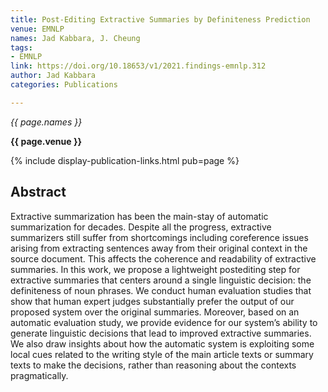 ```yaml
---
title: Post-Editing Extractive Summaries by Definiteness Prediction
venue: EMNLP
names: Jad Kabbara, J. Cheung
tags:
- EMNLP
link: https://doi.org/10.18653/v1/2021.findings-emnlp.312
author: Jad Kabbara
categories: Publications

---
```


*{{ page.names }}*

**{{ page.venue }}**

{% include display-publication-links.html pub=page %}

## Abstract

Extractive summarization has been the main-stay of automatic summarization for decades. Despite all the progress, extractive summarizers still suffer from shortcomings including coreference issues arising from extracting sentences away from their original context in the source document. This affects the coherence and readability of extractive summaries. In this work, we propose a lightweight postediting step for extractive summaries that centers around a single linguistic decision: the definiteness of noun phrases. We conduct human evaluation studies that show that human expert judges substantially prefer the output of our proposed system over the original summaries. Moreover, based on an automatic evaluation study, we provide evidence for our system’s ability to generate linguistic decisions that lead to improved extractive summaries. We also draw insights about how the automatic system is exploiting some local cues related to the writing style of the main article texts or summary texts to make the decisions, rather than reasoning about the contexts pragmatically.